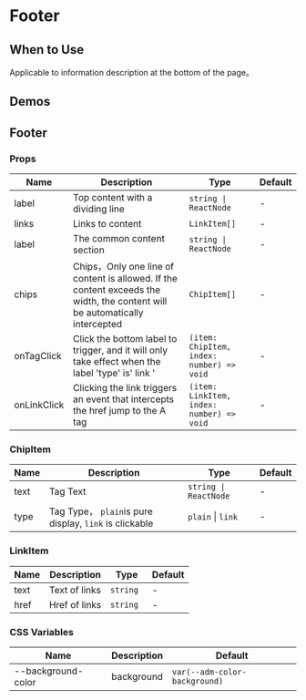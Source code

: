 # Footer

## When to Use

Applicable to information description at the bottom of the page。

## Demos

<code src="./demos/demo1.tsx"></code>

## Footer

### Props

| Name        | Description                                                                                                                 | Type                                      | Default |
| ----------- | --------------------------------------------------------------------------------------------------------------------------- | ----------------------------------------- | ------- |
| label       | Top content with a dividing line                                                                                            | `string \| ReactNode`                     | -       |
| links       | Links to content                                                                                                            | `LinkItem[]`                              | -       |
| label       | The common content section                                                                                                  | `string \| ReactNode`                     | -       |
| chips       | Chips，Only one line of content is allowed. If the content exceeds the width, the content will be automatically intercepted | `ChipItem[]`                              | -       |
| onTagClick  | Click the bottom label to trigger, and it will only take effect when the label 'type' is' link '                            | `(item: ChipItem, index: number) => void` | -       |
| onLinkClick | Clicking the link triggers an event that intercepts the href jump to the A tag                                              | `(item: LinkItem, index: number) => void` | -       |

### ChipItem

| Name | Description                                            | Type                  | Default |
| ---- | ------------------------------------------------------ | --------------------- | ------- |
| text | Tag Text                                               | `string \| ReactNode` | -       |
| type | Tag Type， `plain`is pure display, `link` is clickable | `plain` \| `link`     | -       |

### LinkItem

| Name | Description   | Type      | Default |
| ---- | ------------- | --------- | ------- |
| text | Text of links | `string ` | -       |
| href | Href of links | `string`  | -       |

### CSS Variables

| Name               | Description | Default                       |
| ------------------ | ----------- | ----------------------------- |
| --background-color | background  | `var(--adm-color-background)` |
